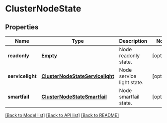 # ClusterNodeState

## Properties
Name | Type | Description | Notes
------------ | ------------- | ------------- | -------------
**readonly** | [**Empty**](Empty.md) | Node readonly state. | [optional] 
**servicelight** | [**ClusterNodeStateServicelight**](ClusterNodeStateServicelight.md) | Node service light state. | [optional] 
**smartfail** | [**ClusterNodeStateSmartfail**](ClusterNodeStateSmartfail.md) | Node smartfail state. | [optional] 

[[Back to Model list]](../README.md#documentation-for-models) [[Back to API list]](../README.md#documentation-for-api-endpoints) [[Back to README]](../README.md)


